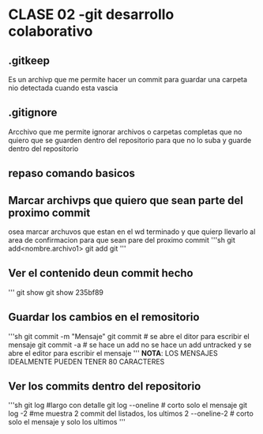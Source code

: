 # CLASE 02 -git desarrollo colaborativo
 ## .gitkeep
 Es un archivp que me permite hacer un commit para guardar una carpeta nio detectada cuando esta vascia

 ## .gitignore
 Arcchivo que me permite ignorar archivos o carpetas completas que no quiero que se guarden dentro del repositorio para que no lo suba y guarde dentro del repositorio 

 ## repaso comando basicos
 ## Marcar archivps que quiero que sean parte del proximo commit
 osea marcar archuvos que estan en el wd terminado y que quierp llevarlo al  area de confirmacion para que sean pare del proximo commit
 '''sh
 git add<nombre.archivo1><nombre-archivo2>
 git add <nombre-archivo>
 git 
 '''

 ## Ver el contenido deun commit hecho
 '''
 git show <hash>
 git show 235bf89

 ## Guardar los cambios en el remositorio
'''sh
git commit -m "Mensaje"
git commit # se abre el ditor para escribir el mensaje
git commit -a # se hace un add no se hace un add untracked y se abre el editor para escribir el mensaje
'''
**NOTA**: LOS MENSAJES IDEALMENTE PUEDEN TENER 80 CARACTERES
## Ver los commits dentro del repositorio
'''sh
git log #largo con detalle
git log --oneline # corto solo el mensaje
git log -2 #me muestra 2 commit del listados, los ultimos 2
--oneline-2 # corto solo el mensaje y solo los ultimos
'''